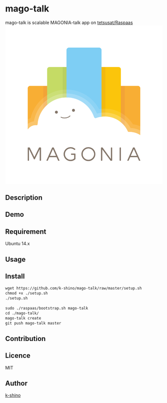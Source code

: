 mago-talk
====

mago-talk is scalable MAGONIA-talk app on [tetsusat/Raspaas](https://github.com/tetsusat/raspaas)
![MAGONIA](./public/logo.png)


## Description

## Demo

## Requirement

Ubuntu 14.x

## Usage

## Install

```
wget https://github.com/k-shino/mago-talk/raw/master/setup.sh
chmod +x ./setup.sh
./setup.sh

sudo ./raspaas/bootstrap.sh mago-talk
cd ./mago-talk/
mago-talk create
git push mago-talk master
```

## Contribution

## Licence

MIT

## Author

[k-shino](https://github.com/k-shino)
